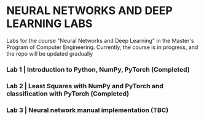 # NEURAL NETWORKS AND DEEP LEARNING LABS
Labs for the course "Neural Networks and Deep Learning" in the Master's Program of Computer Engineering. Currently, the course is in progress, and the repo will be updated gradually

### Lab 1 | Introduction to Python, NumPy, PyTorch (Completed)

###  Lab 2 | Least Squares with NumPy and PyTorch and classification with PyTorch (Completed) 

### Lab 3 | Neural network manual implementation (TBC)



